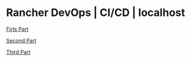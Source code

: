 # Rancher DevOps | CI/CD | localhost

[Firts Part](https://medium.com/@luylucas10/rancher-for-devs-83854a6f08e7)

[Second Part](https://medium.com/@luylucas10/rancher-for-devs-part-2-0f9fe4596eaa)

[Third Part]()
